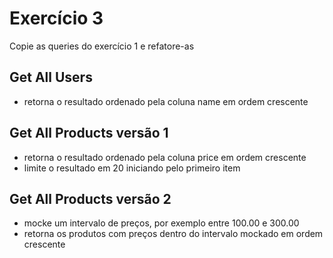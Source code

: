 # Exercício 3
Copie as queries do exercício 1 e refatore-as

## Get All Users
- retorna o resultado ordenado pela coluna name em ordem crescente

## Get All Products versão 1
- retorna o resultado ordenado pela coluna price em ordem crescente
- limite o resultado em 20 iniciando pelo primeiro item

## Get All Products versão 2
- mocke um intervalo de preços, por exemplo entre 100.00 e 300.00
- retorna os produtos com preços dentro do intervalo mockado em ordem crescente
